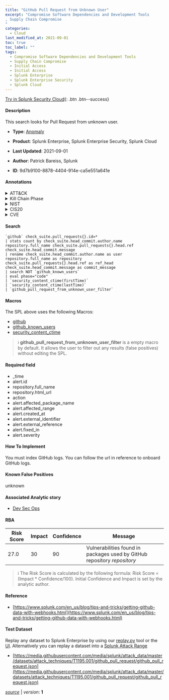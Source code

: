 ```yaml
---
title: "GitHub Pull Request from Unknown User"
excerpt: "Compromise Software Dependencies and Development Tools
, Supply Chain Compromise
"
categories:
  - Cloud
last_modified_at: 2021-09-01
toc: true
toc_label: ""
tags:
  - Compromise Software Dependencies and Development Tools
  - Supply Chain Compromise
  - Initial Access
  - Initial Access
  - Splunk Enterprise
  - Splunk Enterprise Security
  - Splunk Cloud
---
```




[Try in Splunk Security Cloud](https://www.splunk.com/en_us/products/cyber-security.html){: .btn .btn--success}

#### Description

This search looks for Pull Request from unknown user.

- **Type**: [Anomaly](https://github.com/splunk/security_content/wiki/Detection-Analytic-Types)
- **Product**: Splunk Enterprise, Splunk Enterprise Security, Splunk Cloud

- **Last Updated**: 2021-09-01
- **Author**: Patrick Bareiss, Splunk
- **ID**: 9d7b9100-8878-4404-914e-ca5e551a641e


#### Annotations

<details>
  <summary>ATT&CK</summary>

<div markdown="1">


| ID             | Technique        |  Tactic             |
| -------------- | ---------------- |-------------------- |
| [T1195.001](https://attack.mitre.org/techniques/T1195/001/) | Compromise Software Dependencies and Development Tools | Initial Access |

| [T1195](https://attack.mitre.org/techniques/T1195/) | Supply Chain Compromise | Initial Access |

</div>
</details>


<details>
  <summary>Kill Chain Phase</summary>

<div markdown="1">

* Actions on Objectives


</div>
</details>


<details>
  <summary>NIST</summary>

<div markdown="1">

* PR.DS
* PR.AC
* DE.CM



</div>
</details>

<details>
  <summary>CIS20</summary>

<div markdown="1">

* CIS 13



</div>
</details>

<details>
  <summary>CVE</summary>

<div markdown="1">


</div>
</details>

#### Search 

```
`github` check_suite.pull_requests{}.id=* 
| stats count by check_suite.head_commit.author.name repository.full_name check_suite.pull_requests{}.head.ref check_suite.head_commit.message 
| rename check_suite.head_commit.author.name as user repository.full_name as repository check_suite.pull_requests{}.head.ref as ref_head check_suite.head_commit.message as commit_message 
| search NOT `github_known_users` 
| eval phase="code" 
| `security_content_ctime(firstTime)` 
| `security_content_ctime(lastTime)` 
| `github_pull_request_from_unknown_user_filter`
```

#### Macros
The SPL above uses the following Macros:
* [github](https://github.com/splunk/security_content/blob/develop/macros/github.yml)
* [github_known_users](https://github.com/splunk/security_content/blob/develop/macros/github_known_users.yml)
* [security_content_ctime](https://github.com/splunk/security_content/blob/develop/macros/security_content_ctime.yml)

> :information_source:
> **github_pull_request_from_unknown_user_filter** is a empty macro by default. It allows the user to filter out any results (false positives) without editing the SPL.

#### Required field
* _time
* alert.id
* repository.full_name
* repository.html_url
* action
* alert.affected_package_name
* alert.affected_range
* alert.created_at
* alert.external_identifier
* alert.external_reference
* alert.fixed_in
* alert.severity


#### How To Implement
You must index GitHub logs. You can follow the url in reference to onboard GitHub logs.

#### Known False Positives
unknown

#### Associated Analytic story
* [Dev Sec Ops](/stories/dev_sec_ops)




#### RBA

| Risk Score  | Impact      | Confidence   | Message      |
| ----------- | ----------- |--------------|--------------|
| 27.0 | 30 | 90 | Vulnerabilities found in packages used by GitHub repository $repository$ |


> :information_source:
> The Risk Score is calculated by the following formula: Risk Score = (Impact * Confidence/100). Initial Confidence and Impact is set by the analytic author. 

#### Reference

* [https://www.splunk.com/en_us/blog/tips-and-tricks/getting-github-data-with-webhooks.html](https://www.splunk.com/en_us/blog/tips-and-tricks/getting-github-data-with-webhooks.html)



#### Test Dataset
Replay any dataset to Splunk Enterprise by using our [replay.py](https://github.com/splunk/attack_data#using-replaypy) tool or the [UI](https://github.com/splunk/attack_data#using-ui).
Alternatively you can replay a dataset into a [Splunk Attack Range](https://github.com/splunk/attack_range#replay-dumps-into-attack-range-splunk-server)


* [https://media.githubusercontent.com/media/splunk/attack_data/master/datasets/attack_techniques/T1195.001/github_pull_request/github_pull_request.json](https://media.githubusercontent.com/media/splunk/attack_data/master/datasets/attack_techniques/T1195.001/github_pull_request/github_pull_request.json)



[*source*](https://github.com/splunk/security_content/tree/develop/detections/cloud/github_pull_request_from_unknown_user.yml) \| *version*: **1**